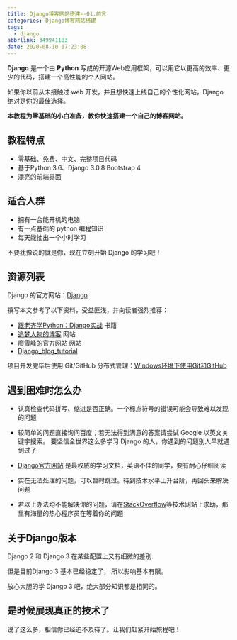 ```yaml
---
title: Django博客网站搭建--01.前言
categories: Django博客网站搭建
tags:
  - django
abbrlink: 349941183
date: 2020-08-10 17:23:08
---
```

**Django** 是一个由 **Python** 写成的开源Web应用框架，可以用它以更高的效率、更少的代码，搭建一个高性能的个人网站。

如果你以前从未接触过 web 开发，并且想快速上线自己的个性化网站，Django 绝对是你的最佳选择。

**本教程为零基础的小白准备，教你快速搭建一个自己的博客网站。**

## 教程特点
- 零基础、免费、中文、完整项目代码
- 基于Python 3.6、Django 3.0.8 Bootstrap 4
- 漂亮的前端界面

## 适合人群

- 拥有一台能开机的电脑
- 有一点基础的 python 编程知识
- 每天能抽出一个小时学习

不要犹豫说的就是你，现在立刻开始 Django 的学习吧！

## 资源列表

Django 的官方网站：[Django](https://www.djangoproject.com/)

撰写本文参考了以下资料，受益匪浅，并向读者强烈推荐：

- [跟老齐学Python：Django实战](https://www.itdiffer.com/) 书籍
- [追梦人物的博客](https://www.zmrenwu.com) 网站
- [廖雪峰的官方网站](https://www.liaoxuefeng.com/) 网站
- [Django_blog_tutorial](https://github.com/stacklens/django_blog_tutorial)


项目开发完毕后使用 Git/GitHub 分布式管理：[Windows环境下使用Git和GitHub](http://www.dusaiphoto.com/article/article-detail/13/)

## 遇到困难时怎么办

- 认真检查代码拼写、缩进是否正确。一个标点符号的错误可能会导致难以发现的问题

- 较简单的问题直接询问百度；若无法得到满意的答案请尝试 Google 以英文关键字搜索。
  要坚信全世界这么多学习 Django 的人，你遇到的问题别人早就遇到过了

- [Django官方网站](https://www.djangoproject.com/) 是最权威的学习文档，英语不佳的同学，要有耐心仔细阅读

- 实在无法处理的问题，可以暂时跳过。待到技术水平上升台阶，再回头来解决问题

- 若以上办法均不能解决你的问题，请在[StackOverflow](https://stackoverflow.com/)等技术网站上求助，那里有海量的热心程序员在等着你的问题


## 关于Django版本

Django 2 和 Django 3 在某些配置上又有细微的差别.

但是目前Django 3 基本已经稳定了， 所以影响基本有限。

放心大胆的学 Django 3 吧，绝大部分知识都是相同的。

## 是时候展现真正的技术了

说了这么多，相信你已经迫不及待了。让我们赶紧开始旅程吧！
